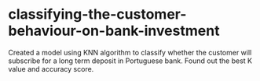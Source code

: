 # classifying-the-customer-behaviour-on-bank-investment
Created a model using KNN algorithm to classify whether the customer will subscribe for a long term deposit in Portuguese bank.
Found out the best K value and accuracy score.
